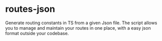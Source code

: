 # routes-json
Generate routing constants in TS from a given Json file.
The script allows you to manage and maintain your routes in one place,
with a easy json format outside your codebase.
